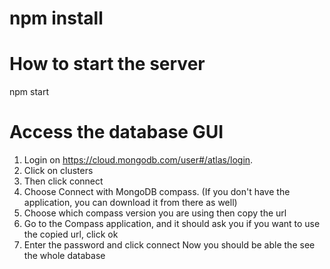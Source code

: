 # npm install

# How to start the server
npm start

# Access the database GUI
1. Login on https://cloud.mongodb.com/user#/atlas/login. 
2. Click on clusters
3. Then click connect
4. Choose Connect with MongoDB compass. (If you don't have the application, you can download it from there as well)
5. Choose which compass version you are using then copy the url
6. Go to the Compass application, and it should ask you if you want to use the copied url, click ok
7. Enter the password and click connect
Now you should be able the see the whole database

